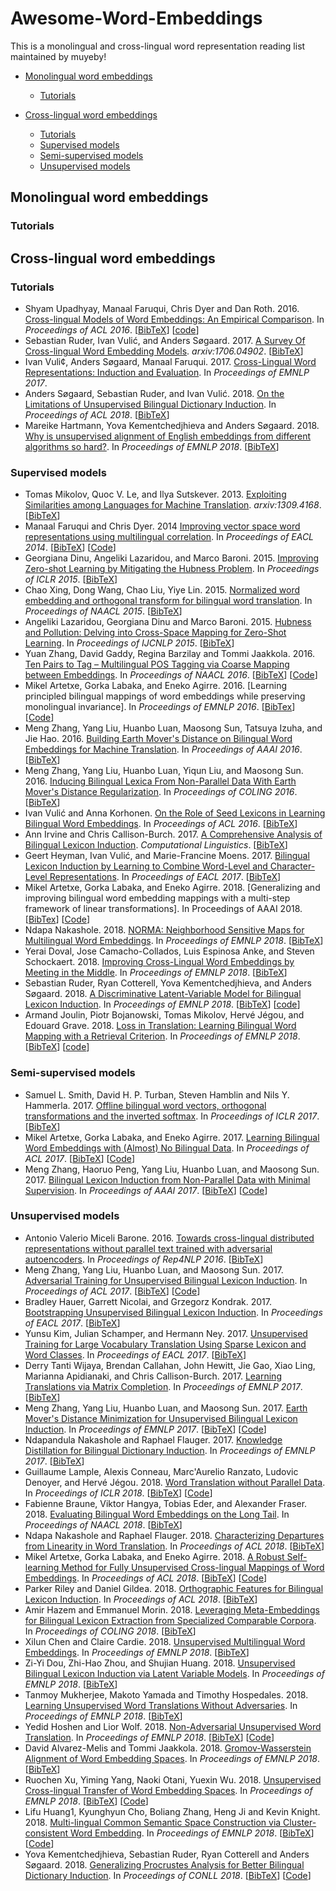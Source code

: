 # Awesome-Word-Embeddings
This is a monolingual and cross-lingual word representation reading list maintained by muyeby!

* [Monolingual word embeddings](#monolingual_word_embeddings)
    * [Tutorials](#mwe_tutorials)
    
* [Cross-lingual word embeddings](#cross-lingual_word_embeddings)
    * [Tutorials](#clwe_tutorials)
    * [Supervised models](#clwe_su)
    * [Semi-supervised models](#clwe_semi)
    * [Unsupervised models](#clwe_un)
    
<h2 id="Monolingual word embeddings">Monolingual word embeddings</h2>
<h3 id="mwe_tutorials">Tutorials</h3>
<h2 id="Cross-lingual word embeddings">Cross-lingual word embeddings</h2>

<h3 id="clwe_tutorials">Tutorials</h3>

* Shyam Upadhyay, Manaal Faruqui, Chris Dyer and Dan Roth. 2016. [Cross-lingual Models of Word Embeddings: An Empirical Comparison](http://aclweb.org/anthology/P16-1157). In *Proceedings of ACL 2016*. [[BibTeX](https://aclanthology.info/papers/P16-1157/p16-1157.bib)] [[code](https://github.com/shyamupa/biling-survey)] 
* Sebastian Ruder, Ivan Vulić, and Anders Søgaard. 2017. [A Survey Of Cross-lingual Word Embedding Models](https://arxiv.org/pdf/1706.04902.pdf). *arxiv:1706.04902*. [[BibTeX](https://dblp.uni-trier.de/rec/bibtex/journals/corr/Ruder17)]
* Ivan Vuli¢, Anders Søgaard, Manaal Faruqui. 2017. [Cross-Lingual Word Representations: Induction and Evaluation](http://people.ds.cam.ac.uk/iv250/tutorial/xlingrep-tutorial.pdf). In *Proceedings of EMNLP 2017*.
* Anders Søgaard, Sebastian Ruder, and Ivan Vulić. 2018. [On the Limitations of Unsupervised Bilingual Dictionary Induction](http://aclweb.org/anthology/P18-1072). In *Proceedings of ACL 2018*. [[BibTeX](https://aclanthology.info/papers/P18-1072/p18-1072.bib)]
* Mareike Hartmann, Yova Kementchedjhieva and Anders Søgaard. 2018. [Why is unsupervised alignment of English embeddings from different
algorithms so hard?](http://aclweb.org/anthology/D18-1056 ).  In *Proceedings of EMNLP 2018*. [[BibTeX](https://aclanthology.info/papers/D18-1056/d18-1056.bib)]

<h3 id="clwe_su">Supervised models</h3>


* Tomas Mikolov, Quoc V. Le, and Ilya Sutskever. 2013. [Exploiting Similarities among Languages for Machine Translation](https://arxiv.org/pdf/1309.4168.pdf). *arxiv:1309.4168*. [[BibTeX](https://dblp.uni-trier.de/rec/bibtex/journals/corr/MikolovLS13)]
* Manaal Faruqui and Chris Dyer. 2014 [Improving vector space word representations
using multilingual correlation](http://aclweb.org/anthology/E14-1049). In *Proceedings of EACL 2014*. [[BibTeX](https://aclanthology.info/papers/E14-1049/e14-1049.bib)] [[Code](https://github.com/mfaruqui/crosslingual-cca)]
* Georgiana Dinu, Angeliki Lazaridou, and Marco Baroni. 2015. [Improving Zero-shot Learning by Mitigating the Hubness Problem](https://arxiv.org/pdf/1412.6568.pdf). In *Proceedings of ICLR 2015*. [[BibTeX](https://dblp.uni-trier.de/rec/bibtex/journals/corr/DinuB14)] 
* Chao Xing, Dong Wang, Chao Liu, Yiye Lin. 2015. [Normalized word embedding and orthogonal transform for bilingual word translation](http://aclweb.org/anthology/N15-11040). In *Proceedings of NAACL 2015*. [[BibTeX](https://aclanthology.info/papers/N15-1104/n15-1104.bib)]
* Angeliki Lazaridou, Georgiana Dinu and Marco Baroni. 2015. [Hubness and Pollution: Delving into Cross-Space Mapping for Zero-Shot Learning](http://aclweb.org/anthology/P15-1027). In *Proceedings of IJCNLP 2015*. [[BibTeX](https://aclanthology.info/papers/P15-1027/p15-1027.bib)]
* Yuan Zhang, David Gaddy, Regina Barzilay and Tommi Jaakkola. 2016. [Ten Pairs to Tag – Multilingual POS Tagging via Coarse Mapping between Embeddings](http://aclweb.org/anthology/N16-1156). In *Proceedings of NAACL 2016*. [[BibTeX](https://aclanthology.info/papers/N16-1156/n16-1156.bib)] [[Code](https://github.com/yuanzh/transfer_pos)]
* Mikel Artetxe, Gorka Labaka, and Eneko Agirre. 2016. [Learning principled bilingual mappings of word embeddings while preserving monolingual invariance]. In *Proceedings of EMNLP 2016*. [[BibTex](https://aclanthology.info/papers/D16-1250/d16-1250.bib)] [[Code](https://github.com/artetxem/vecmap)]
* Meng Zhang, Yang Liu, Huanbo Luan, Maosong Sun, Tatsuya Izuha, and Jie Hao. 2016. [Building Earth Mover's Distance on Bilingual Word Embeddings for Machine Translation](http://www.aaai.org/ocs/index.php/AAAI/AAAI16/paper/download/12227/12035). In *Proceedings of AAAI 2016*. [[BibTeX](https://www.aaai.org/ocs/index.php/AAAI/AAAI16/rt/captureCite/12227/0/BibtexCitationPlugin)]
* Meng Zhang, Yang Liu, Huanbo Luan, Yiqun Liu, and Maosong Sun. 2016. [Inducing Bilingual Lexica From Non-Parallel Data With Earth Mover's Distance Regularization](http://aclweb.org/anthology/C16-1300). In *Proceedings of COLING 2016*. [[BibTeX](https://aclanthology.info/papers/C16-1300/c16-1300.bib)]
* Ivan Vulić and Anna Korhonen. [On the Role of Seed Lexicons in Learning Bilingual Word Embeddings](http://www.aclweb.org/anthology/P16-1024). In *Proceedings of ACL 2016*. [[BibTeX](https://aclanthology.info/papers/P16-1024/p16-1024.bib)]
* Ann Irvine and Chris Callison-Burch. 2017. [A Comprehensive Analysis of Bilingual Lexicon Induction](http://aclweb.org/anthology/J17-2001). *Computational Linguistics*. [[BibTeX](https://aclanthology.info/papers/J17-2001/j17-2001.bib)]
* Geert Heyman, Ivan Vulić, and Marie-Francine Moens. 2017. [Bilingual Lexicon Induction by Learning to Combine Word-Level and Character-Level Representations](http://aclweb.org/anthology/E17-1102). In *Proceedings of EACL 2017*. [[BibTeX](https://aclanthology.info/papers/E17-1102/e17-1102.bib)]
* Mikel Artetxe, Gorka Labaka, and Eneko Agirre. 2018. [Generalizing and improving bilingual word embedding mappings with a multi-step framework of linear transformations]. In Proceedings of AAAI 2018. [[BibTex](https://www.aaai.org/ocs/index.php/AAAI/AAAI18/rt/captureCite/16935/16781/BibtexCitationPlugin)] [[Code](https://github.com/artetxem/vecmap)]
* Ndapa Nakashole. 2018. [NORMA: Neighborhood Sensitive Maps for Multilingual Word Embeddings](http://aclweb.org/anthology/D18-1047). In *Proceedings of EMNLP 2018*. [[BibTeX](https://aclanthology.info/papers/D18-1047/d18-1047.bib)]
* Yerai Doval, Jose Camacho-Collados, Luis Espinosa Anke, and Steven Schockaert. 2018. [Improving Cross-Lingual Word Embeddings by Meeting in the Middle](http://aclweb.org/anthology/D18-1027). In *Proceedings of EMNLP 2018*. [[BibTeX](https://aclanthology.info/papers/D18-1027/d18-1027.bib)]
* Sebastian Ruder, Ryan Cotterell, Yova Kementchedjhieva, and Anders Søgaard. 2018. [A Discriminative Latent-Variable Model for Bilingual Lexicon Induction](http://aclweb.org/anthology/D18-1042). In *Proceedings of EMNLP 2018*. [[BibTeX](https://aclanthology.info/papers/D18-1042/d18-1042.bib)] [[code](https://github.com/sebastianruder/latent-variable-vecmap)]
* Armand Joulin, Piotr Bojanowski, Tomas Mikolov, Hervé Jégou, and Edouard Grave. 2018. [Loss in Translation: Learning Bilingual Word Mapping with a Retrieval Criterion](http://aclweb.org/anthology/D18-1330). In *Proceedings of EMNLP 2018*. [[BibTeX](https://aclanthology.info/papers/D18-1330/d18-1330.bib)] [[code](https://github.com/facebookresearch/fastText/tree/master/alignment/)]

<h3 id="clwe_semi">Semi-supervised models</h3>

* Samuel L. Smith, David H. P. Turban, Steven Hamblin and Nils Y. Hammerla. 2017. [Offline bilingual word vectors, orthogonal transformations and the inverted softmax](https://openreview.net/forum?id=r1Aab85gg). In *Proceedings of ICLR 2017*. [[BibTeX](https://openreview.net/forum?id=r1Aab85gg)]
* Mikel Artetxe, Gorka Labaka, and Eneko Agirre. 2017. [Learning Bilingual Word Embeddings with (Almost) No Bilingual Data](http://aclweb.org/anthology/P17-1042). In *Proceedings of ACL 2017*. [[BibTeX](https://aclanthology.info/papers/P17-1042/p17-1042.bib)]
[[Code](https://github.com/artetxem/vecmap)]
* Meng Zhang, Haoruo Peng, Yang Liu, Huanbo Luan, and Maosong Sun. 2017. [Bilingual Lexicon Induction from Non-Parallel Data with Minimal Supervision](http://www.aaai.org/ocs/index.php/AAAI/AAAI17/paper/download/14682/14264). In *Proceedings of AAAI 2017*. [[BibTeX](https://aaai.org/ocs/index.php/AAAI/AAAI17/rt/captureCite/14682/0/BibtexCitationPlugin)] [[Code](http://nlp.csai.tsinghua.edu.cn/~zm/EmbeddingMatching/)]

<h3 id="clwe_un">Unsupervised models</h3>

* Antonio Valerio Miceli Barone. 2016. [Towards cross-lingual distributed representations without parallel text trained with adversarial autoencoders](http://aclweb.org/anthology/W16-1614). In *Proceedings of Rep4NLP 2016*. [[BibTeX](https://aclanthology.info/papers/W16-1614/w16-1614.bib)]
* Meng Zhang, Yang Liu, Huanbo Luan, and Maosong Sun. 2017. [Adversarial Training for Unsupervised Bilingual Lexicon Induction](http://aclweb.org/anthology/P17-1179). In *Proceedings of ACL 2017*. [[BibTeX](https://aclanthology.info/papers/P17-1179/p17-1179)] [[Code](http://nlp.csai.tsinghua.edu.cn/~zm/UBiLexAT/)]
* Bradley Hauer, Garrett Nicolai, and Grzegorz Kondrak. 2017. [Bootstrapping Unsupervised Bilingual Lexicon Induction](http://aclweb.org/anthology/E17-2098). In *Proceedings of EACL 2017*. [[BibTeX](https://aclanthology.info/papers/E17-2098/e17-2098.bib)]
* Yunsu Kim, Julian Schamper, and Hermann Ney. 2017. [Unsupervised Training for Large Vocabulary Translation Using Sparse Lexicon and Word Classes](http://aclweb.org/anthology/E17-2103). In *Proceedings of EACL 2017*. [[BibTeX](https://aclanthology.info/papers/E17-2103/e17-2103.bib)]
* Derry Tanti Wijaya, Brendan Callahan, John Hewitt, Jie Gao, Xiao Ling, Marianna Apidianaki, and Chris Callison-Burch. 2017. [Learning Translations via Matrix Completion](http://aclweb.org/anthology/D17-1152). In *Proceedings of EMNLP 2017*. [[BibTeX](https://aclanthology.info/papers/D17-1152/d17-1152.bib)]
* Meng Zhang, Yang Liu, Huanbo Luan, and Maosong Sun. 2017. [Earth Mover's Distance Minimization for Unsupervised Bilingual Lexicon Induction](http://aclweb.org/anthology/D17-1207). In *Proceedings of EMNLP 2017*. [[BibTeX](https://aclanthology.info/papers/D17-1207/d17-1207.bib)] [[Code](http://nlp.csai.tsinghua.edu.cn/~zm/UBiLexEMD/)]
* Ndapandula Nakashole and Raphael Flauger. 2017. [Knowledge Distillation for Bilingual Dictionary Induction](http://aclweb.org/anthology/D17-1264). In *Proceedings of EMNLP 2017*. [[BibTeX](https://aclanthology.info/papers/D17-1264/d17-1264.bib)]
* Guillaume Lample, Alexis Conneau, Marc'Aurelio Ranzato, Ludovic Denoyer, and Hervé Jégou. 2018. [Word Translation without Parallel Data](https://openreview.net/pdf?id=H196sainb). In *Proceedings of ICLR 2018*. [[BibTeX](https://openreview.net/forum?id=H196sainb)] [[Code](https://github.com/facebookresearch/MUSE)]
* Fabienne Braune, Viktor Hangya, Tobias Eder, and Alexander Fraser. 2018. [Evaluating Bilingual Word Embeddings on the Long Tail](http://aclweb.org/anthology/N18-2030). In *Proceedings of NAACL 2018*. [[BibTeX](https://aclanthology.info/papers/N18-2030/n18-2030.bib)]
* Ndapa Nakashole and Raphael Flauger. 2018. [Characterizing Departures from Linearity in Word Translation](http://aclweb.org/anthology/P18-2036). In *Proceedings of ACL 2018*. [[BibTeX](https://aclanthology.info/papers/P18-2036/p18-2036)]
* Mikel Artetxe, Gorka Labaka, and Eneko Agirre. 2018. [A Robust Self-learning Method for Fully Unsupervised Cross-lingual Mappings of Word Embeddings](http://aclweb.org/anthology/P18-1073). In *Proceedings of ACL 2018*. [[BibTeX](https://aclanthology.info/papers/P18-1073/p18-1073.bib)] [[Code](https://github.com/artetxem/vecmap)]
* Parker Riley and Daniel Gildea. 2018. [Orthographic Features for Bilingual Lexicon Induction](http://aclweb.org/anthology/P18-2062). In *Proceedings of ACL 2018*. [[BibTeX](https://aclanthology.info/papers/P18-2062/p18-2062.bib)]
* Amir Hazem and Emmanuel Morin. 2018. [Leveraging Meta-Embeddings for Bilingual Lexicon Extraction from Specialized Comparable Corpora](http://aclweb.org/anthology/C18-1080). In *Proceedings of COLING 2018*. [[BibTeX](https://aclanthology.info/papers/C18-1080/c18-1080.bib)]
* Xilun Chen and Claire Cardie. 2018. [Unsupervised Multilingual Word Embeddings](http://aclweb.org/anthology/D18-1024). In *Proceedings of EMNLP 2018*. [[BibTeX](https://aclanthology.info/papers/D18-1024/d18-1024.bib)]
* Zi-Yi Dou, Zhi-Hao Zhou, and Shujian Huang. 2018. [Unsupervised Bilingual Lexicon Induction via Latent Variable Models](http://aclweb.org/anthology/D18-1062). In *Proceedings of EMNLP 2018*. [[BibTeX](https://aclanthology.info/papers/D18-1062/d18-1062.bib)]
* Tanmoy Mukherjee, Makoto Yamada and Timothy Hospedales. 2018. [Learning Unsupervised Word Translations Without Adversaries](http://aclweb.org/anthology/D18-1063). In *Proceedings of EMNLP 2018*. [[BibTeX](https://aclanthology.info/papers/D18-1063/d18-1063.bib)]
* Yedid Hoshen and Lior Wolf. 2018. [Non-Adversarial Unsupervised Word Translation](http://aclweb.org/anthology/D18-1043). In *Proceedings of EMNLP 2018*. [[BibTeX](https://aclanthology.info/papers/D18-1043/d18-1043.bib)] [[Code](https://github.com/facebookresearch/NAM)] 
* David Alvarez-Melis and Tommi Jaakkola. 2018. [Gromov-Wasserstein Alignment of Word Embedding Spaces](http://aclweb.org/anthology/D18-1214). In *Proceedings of EMNLP 2018*. [[BibTeX](https://aclanthology.info/papers/D18-1214/d18-1214.bib)] 
* Ruochen Xu, Yiming Yang, Naoki Otani, Yuexin Wu. 2018. [Unsupervised Cross-lingual Transfer of Word Embedding Spaces](http://aclweb.org/anthology/D18-1268). In *Proceedings of EMNLP 2018*. [[BibTeX](https://aclanthology.info/papers/D18-1268/d18-1268.bib)]  [[Code](https://github.com/xrc10/unsup-cross-lingual-embedding-transfer)] 
* Lifu Huang1, Kyunghyun Cho, Boliang Zhang, Heng Ji and Kevin Knight. 2018. [Multi-lingual Common Semantic Space Construction via Cluster-consistent Word Embedding](http://aclweb.org/anthology/D18-1023 ). In *Proceedings of EMNLP 2018*. [[BibTeX](https://aclanthology.info/papers/D18-1023/d18-1023.bib)] [[Code](https://github.com/wilburOne/CommonSpace/)]  
* Yova Kementchedjhieva, Sebastian Ruder, Ryan Cotterell and Anders Søgaard. 2018. [Generalizing Procrustes Analysis for Better Bilingual Dictionary Induction](http://aclweb.org/anthology/K18-1021). In *Proceedings of CONLL 2018*. [[BibTeX](https://aclanthology.info/papers/K18-1021/k18-1021.bib)]  [[Code](https://github.com/YovaKem/generalized-procrustes-MUSE)]   
